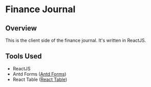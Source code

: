 # Finance Journal
## Overview
This is the client side of the finance journal.  It's written in ReactJS.

## Tools Used
* ReactJS
* Antd Forms ([Antd Forms](https://ant.design/components/form/))
* React Table ([React Table](https://react-table.js.org/#/story/readme))